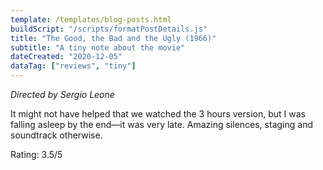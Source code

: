 ```yaml
---
template: /templates/blog-posts.html
buildScript: "/scripts/formatPostDetails.js"
title: "The Good, the Bad and the Ugly (1966)"
subtitle: "A tiny note about the movie"
dateCreated: "2020-12-05"
dataTag: ["reviews", "tiny"]
---
```


_Directed by Sergio Leone_

It might not have helped that we watched the 3 hours version, but I was falling asleep by the end—it was very late. Amazing silences, staging and soundtrack otherwise.

Rating: 3.5/5
